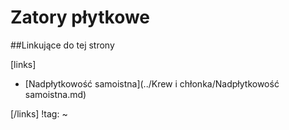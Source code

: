 # Zatory płytkowe





##Linkujące do tej strony

[links]

- [Nadpłytkowość samoistna](../Krew i chłonka/Nadpłytkowość samoistna.md)


[/links]
!tag:
~


